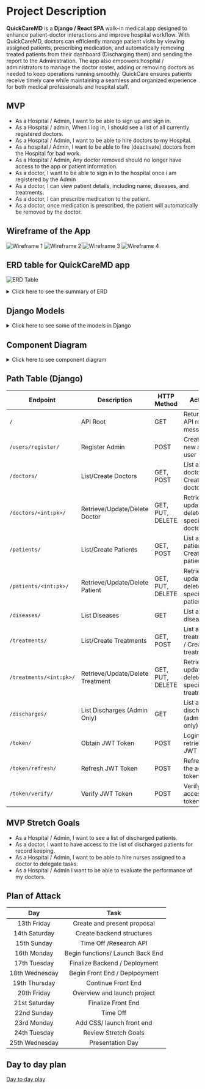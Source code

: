 # Project Description

**QuickCareMD** is a **Django / React SPA** walk-in medical app designed to enhance patient-doctor interactions and improve hospital workflow. With QuickCareMD, doctors can efficiently manage patient visits by viewing assigned patients, prescribing medication, and automatically removing treated patients from their dashboard (Discharging them) and sending the report to the Administration. The app also empowers hospital / administrators to manage the doctor roster, adding or removing doctors as needed to keep operations running smoothly. QuickCare ensures patients receive timely care while maintaining a seamless and organized experience for both medical professionals and hospital staff.

## MVP

- As a Hospital / Admin, I want to be able to sign up and sign in.
- As a Hospital / admin, When I log in, I should see a list of all currently registered doctors.
- As a Hospital / Admin, I want to be able to hire doctors to my Hospital.
- As a hospital / Admin, I want to be able to fire (deactivate) doctors from the Hospital for bad work.
- As a Hospital / Admin, Any doctor removed should no longer have access to the app or patient information.
- As a doctor, I want to be able to sign in to the hospital once i am registered by the Admin
- As a doctor, I can view patient details, including name, diseases, and treatments.
- As a doctor, I can prescribe medication to the patient.
- As a doctor, once medication is prescribed, the patient will automatically be removed by the doctor.

## Wireframe of the App

![Wireframe 1](Wireframe1.JPG)
![Wireframe 2](Wireframe2.JPG)
![Wireframe 3](Wireframe3.JPG)
![Wireframe 4](Wireframe4.JPG)

## ERD table for QuickCareMD app

![ERD Table](Quick%20Care%20MD%20ERD%20table%20-%20Quick%20Care%20MD%20ERD%20table.jpg)

<details>
  <summary>Click here to see the summary of ERD </summary>

![ERD Summary of the table](Quick%20Care%20MD%20ERD%20table%20-%20Summary%20of%20ERD.jpg)

</details>

## Django Models

<details>
    <summary> Click here to see some of the models in Django </summary>

```python
class User(AbstractUser):
    ROLE_CHOICES = (
        ('admin', 'Admin'),
        ('doctor', 'Doctor'),
    )
    role = models.CharField(max_length=10, choices=ROLE_CHOICES)

    groups = models.ManyToManyField(
        'auth.Group',
        related_name='custom_user_set',
        blank=True
    )
    user_permissions = models.ManyToManyField(
        'auth.Permission',
        related_name='custom_user_permissions_set',
        blank=True
    )

    def delete(self, *args, **kwargs):
        if self.role == 'admin':
            if Doctor.objects.exists() or Patient.objects.exists():
                raise ValidationError("Cannot delete admin while doctors or patients exist. Please reassign or remove them before proceeding.")
        super(User, self).delete(*args, **kwargs)

class Doctor(models.Model):
    user = models.OneToOneField(User, on_delete=models.CASCADE)
    name = models.CharField(max_length=100)
    incorrect_treatments = models.IntegerField(default=0)  # Track incorrect treatments

    def __str__(self):
        return self.name

    def fire(self):
        """Deactivate the doctor instead of deleting them"""
        if self.incorrect_treatments >= 3:
            self.user.is_active = False  # Deactivate the user account instead of deleting
            self.user.save()

    def delete(self, *args, **kwargs):
        # Prevent deletion if doctor is assigned to any active patients
        if Patient.objects.filter(doctor=self).exists():
            raise ValidationError("Cannot delete a doctor while they have active patients.")
        super(Doctor, self).delete(*args, **kwargs)

class Patient(models.Model):
    name = models.CharField(max_length=100)
    time_admitted = models.DateTimeField(auto_now_add=True)
    disease = models.ManyToManyField('Disease')
    doctor = models.ForeignKey(Doctor, on_delete=models.CASCADE)

    def __str__(self):
        return self.name

class Disease(models.Model):
    name = models.CharField(max_length=100)
    is_terminal = models.BooleanField(default=False)

    def __str__(self):
        return self.name

class Treatment(models.Model):
    patient = models.ForeignKey(Patient, on_delete=models.CASCADE)
    doctor = models.ForeignKey(Doctor, on_delete=models.CASCADE)
    treatment_options = models.TextField()
    success = models.BooleanField(default=False)  # Field to track whether the treatment is correct

    def __str__(self):
        return f"{self.patient.name} - {self.treatment_options}"

    def save(self, *args, **kwargs):
        """Custom save method to check treatment success"""
        if not self.pk:  # New treatment
            super(Treatment, self).save(*args, **kwargs)
            if not self.success:
                self.doctor.incorrect_treatments += 1
                self.doctor.save()
        else:
            # Handle updates to avoid incrementing on every save
            old_treatment = Treatment.objects.get(pk=self.pk)
            if old_treatment.success and not self.success:
                self.doctor.incorrect_treatments += 1
            elif not old_treatment.success and self.success:
                self.doctor.incorrect_treatments -= 1
            self.doctor.save()
        super(Treatment, self).save(*args, **kwargs)

class Discharge(models.Model):
    patient = models.ForeignKey(Patient, on_delete=models.CASCADE)
    discharged = models.BooleanField(default=False)
    discharge_date = models.DateTimeField(auto_now_add=True)  # Track discharge date

    def __str__(self):
        return f"{self.patient.name} - {'Discharged' if self.discharged else 'Not Discharged'}"
```

</details>

## Component Diagram

<details>
<summary> Click here to see component diagram</summary>

![Diagram](./Component%20Diagram%20MD%20-%20Component%20Diagram.jpg)
![Explandation](./Component%20Diagram%20MD%20-%20Explanation%20of%20components.jpg)

</details>

## Path Table (Django)

| Endpoint                | Description                      | HTTP Method      | Action                                          |
| ----------------------- | -------------------------------- | ---------------- | ----------------------------------------------- |
| `/`                     | API Root                         | GET              | Returns API root message                        |
| `/users/register/`      | Register Admin                   | POST             | Create a new admin user                         |
| `/doctors/`             | List/Create Doctors              | GET, POST        | List all doctors / Create a doctor              |
| `/doctors/<int:pk>/`    | Retrieve/Update/Delete Doctor    | GET, PUT, DELETE | Retrieve, update or delete a specific doctor    |
| `/patients/`            | List/Create Patients             | GET, POST        | List all patients / Create a patient            |
| `/patients/<int:pk>/`   | Retrieve/Update/Delete Patient   | GET, PUT, DELETE | Retrieve, update or delete a specific patient   |
| `/diseases/`            | List Diseases                    | GET              | List all diseases                               |
| `/treatments/`          | List/Create Treatments           | GET, POST        | List all treatments / Create a treatment        |
| `/treatments/<int:pk>/` | Retrieve/Update/Delete Treatment | GET, PUT, DELETE | Retrieve, update or delete a specific treatment |
| `/discharges/`          | List Discharges (Admin Only)     | GET              | List all discharges (admin only)                |
| `/token/`               | Obtain JWT Token                 | POST             | Login and retrieve JWT token                    |
| `/token/refresh/`       | Refresh JWT Token                | POST             | Refresh the access token                        |
| `/token/verify/`        | Verify JWT Token                 | POST             | Verify the access token                         |

## MVP Stretch Goals

- As a Hospital / Admin, I want to see a list of discharged patients.
- As a doctor, I want to have access to the list of discharged patients for record keeping.
- As a Hospital / Admin, I want to be able to hire nurses assigned to a doctor to delegate tasks.
- As a Hospital / Admin I want to be able to evaluate the performance of my doctors.

## Plan of Attack

|      Day       |               Task               |
| :------------: | :------------------------------: |
|  13th Friday   |   Create and present proposal    |
| 14th Saturday  |    Create backend structures     |
|  15th Sunday   |      Time Off /Research API      |
|  16th Monday   | Begin functions/ Launch Back End |
|  17th Tuesday  |  Finalize Backend / Deployment   |
| 18th Wednesday |  Begin Front End / Deplpoyment   |
| 19th Thursday  |        Continue Front End        |
|  20th Friday   |   Overview and launch project    |
| 21st Saturday  |        Finalize Front End        |
|  22nd Sunday   |             Time Off             |
|  23rd Monday   |    Add CSS/ launch front end     |
|  24th Tuesday  |       Review Stretch Goals       |
| 25th Wednesday |         Presentation Day         |

## Day to day plan

[Day to day play](https://trello.com/b/ERUs8q4b/project-management)

